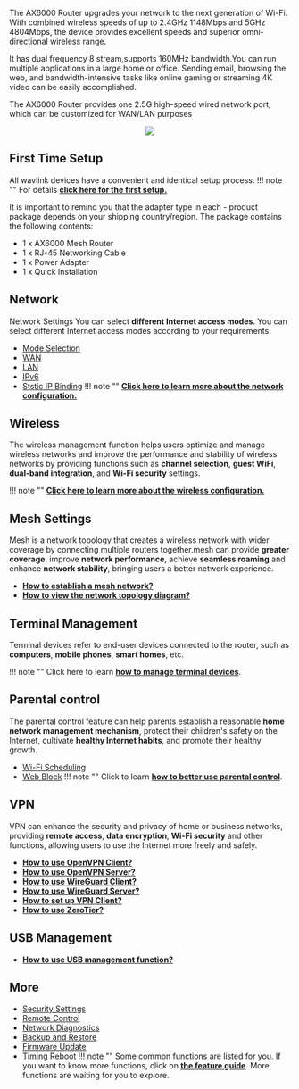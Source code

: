 
The AX6000 Router upgrades your network to the next generation of Wi-Fi. With combined wireless speeds of up to 2.4GHz 1148Mbps and 5GHz  4804Mbps, the device provides excellent speeds and superior omni-directional wireless range. 

It has dual frequency 8 stream,supports 160MHz bandwidth.You can run multiple applications in a large home or office. Sending email, browsing the web, and bandwidth-intensive tasks like online gaming or streaming 4K video can be easily accomplished. 

The AX6000 Router provides one 2.5G high-speed wired network port, which can be customized for WAN/LAN purposes
<div style="text-align: center;">
    <img class="boxshadow" src="/images/536ax601.png">
</div>

## First Time Setup
All wavlink devices have a convenient and identical setup process. 
!!! note ""
	For details __[click here for the first setup.](/FAQ/first_time_setup/)__

It is important to remind you that the adapter type in each - product package depends on your shipping country/region.
The package contains the following contents:


- 1 x AX6000  Mesh Router
- 1 x RJ-45 Networking Cable  
- 1 x Power  Adapter 
- 1 x Quick Installation


## Network
Network Settings You can select __different Internet access modes__. You can select different Internet access modes according to your requirements.

- [Mode Selection](/feature_guide/pattern_selection/)
- [WAN](/feature_guide/wan/)
- [LAN](/feature_guide/lan/)
- [IPv6](/feature_guide/ipv6/)
- [Ststic IP Binding](/feature_guide/static_ip/)
!!! note ""
	__[Click here to learn more about the network configuration.](/feature_guide/pattern_selection/)__


## Wireless
The wireless management function helps users optimize and manage wireless networks and improve the performance and stability of wireless networks by providing functions such as __channel selection__, __guest WiFi__, __dual-band integration__, and __Wi-Fi security__ settings.

!!! note ""
	__[Click here to learn more about the wireless configuration.](/feature_guide/wireless/)__

## Mesh Settings
Mesh is a network topology that creates a wireless network with wider coverage by connecting multiple routers together.mesh can provide __greater coverage__, improve __network performance__, achieve __seamless roaming__ and enhance __network stability__, bringing users a better network experience.

- __[How to establish a mesh network? ](/feature_guide/mesh_network/)__
- __[How to view the network topology diagram?](/feature_guide/mesh_topo/)__

	
## Terminal Management
Terminal devices refer to end-user devices connected to the router, such as __computers__, __mobile phones__, __smart homes__, etc.

!!! note ""
	Click here to learn __[how to manage terminal devices](/feature_guide/terminal/)__.


## Parental control
The parental control feature can help parents establish a reasonable __home network management mechanism__, protect their children's safety on the Internet, cultivate __healthy Internet habits__, and promote their healthy growth.

- [Wi-Fi Scheduling](/feature_guide/parental_wifi)
- [Web Block](/feature_guide/parental_ctrl)
!!! note ""	
	Click to learn __[how to better use parental control](/feature_guide/parental_wifi/)__.

## VPN
VPN can enhance the security and privacy of home or business networks, providing __remote access__, __data encryption__, __Wi-Fi security__ and other functions, allowing users to use the Internet more freely and safely.
	
- __[How to use OpenVPN Client?](/feature_guide/openVPN/)__
- __[How to use OpenVPN Server?](/feature_guide/openVPN_server/)__
- __[How to use WireGuard Client?](/feature_guide/wireguard/)__
- __[How to use WireGuard Server?](/feature_guide/wireguard_server/)__
- __[How to set up VPN Client?](/feature_guide/vpnclient/)__
- __[How to use ZeroTier?](/feature_guide/zerotier/)__

## USB Management
- __[How to use USB management function?](/feature_guide/usb/)__


## More
- [Security Settings](/feature_guide/secure/)
- [Remote Control](/feature_guide/remote_ctrl/)
- [Network Diagnostics](/feature_guide/network_diango/)
- [Backup and Restore](/feature_guide/backup/)
- [Firmware Update](/feature_guide/firmware/)
- [Timing Reboot](/feature_guide/timing_reboot/)
!!! note ""
	Some common functions are listed for you. If you want to know more functions, click on __[the feature guide](/feature_guide/)__. More functions are waiting for you to explore.
